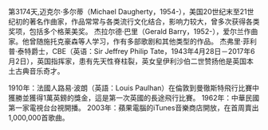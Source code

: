 第3174天,迈克尔·多尔蒂（Michael Daugherty，1954-），美国20世纪末至21世纪初的著名作曲家，作品常常与各类流行文化结合，影响力较大，曾多次获得各类奖项，包括多个格莱美奖。
杰拉尔德·巴里（Gerald Barry，1952-），爱尔兰作曲家。他曾随施托克豪森等人学习，作有多部歌剧和其他类型的作品。
杰弗里·菲利普·泰特爵士，CBE（英语：Sir Jeffrey Philip Tate，1943年4月28日－2017年6月2日），英国指挥家，患有先天性脊柱裂，英女皇伊利沙伯二世赞扬他是英国本土古典音乐奇才。

1910年：法國人路易·波朗（英語：Louis Paulhan）在倫敦到曼徹斯特飛行比賽中獲勝並獲得1萬英鎊的獎金，這是第一次英國的長途飛行比賽。
1962年：中華民國第一家電視台台視開播。
2003年：蘋果電腦的iTunes音樂商店開放，在首周賣出1,000,000首歌曲。